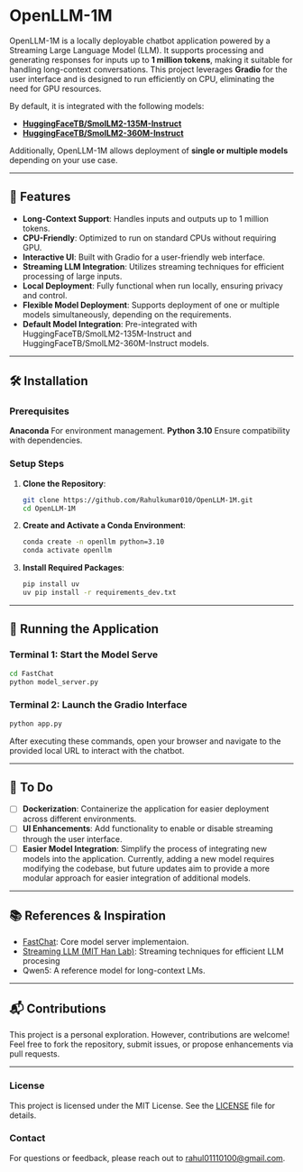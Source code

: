 # OpenLLM-1M

OpenLLM-1M is a locally deployable chatbot application powered by a Streaming Large Language Model (LLM). It supports processing and generating responses for inputs up to **1 million tokens**, making it suitable for handling long-context conversations. This project leverages **Gradio** for the user interface and is designed to run efficiently on CPU, eliminating the need for GPU resources.

By default, it is integrated with the following models:
- **[HuggingFaceTB/SmolLM2-135M-Instruct](https://huggingface.co/HuggingFaceTB/SmolLM2-135M-Instruct)**
- **[HuggingFaceTB/SmolLM2-360M-Instruct](https://huggingface.co/HuggingFaceTB/SmolLM2-360M-Instruct)**

Additionally, OpenLLM-1M allows deployment of **single or multiple models** depending on your use case.

---

## 🚀 Features

- **Long-Context Support**: Handles inputs and outputs up to 1 million tokens.
- **CPU-Friendly**: Optimized to run on standard CPUs without requiring GPU.
- **Interactive UI**: Built with Gradio for a user-friendly web interface.
- **Streaming LLM Integration**: Utilizes streaming techniques for efficient processing of large inputs.
- **Local Deployment**: Fully functional when run locally, ensuring privacy and control.
- **Flexible Model Deployment**: Supports deployment of one or multiple models simultaneously, depending on the requirements.
- **Default Model Integration**: Pre-integrated with HuggingFaceTB/SmolLM2-135M-Instruct and HuggingFaceTB/SmolLM2-360M-Instruct models.

---

## 🛠️ Installation

### Prerequisites

 **Anaconda** For environment management. 
 **Python 3.10** Ensure compatibility with dependencies. 

### Setup Steps

1. **Clone the Repository**:

   ```bash
   git clone https://github.com/Rahulkumar010/OpenLLM-1M.git
   cd OpenLLM-1M
   ```
 

2. **Create and Activate a Conda Environment**:

   ```bash
   conda create -n openllm python=3.10
   conda activate openllm
   ```
 

3. **Install Required Packages**:

   ```bash
   pip install uv
   uv pip install -r requirements_dev.txt
   ```
 
---

## 🧠 Running the Application

### Terminal 1: Start the Model Serve


```bash
cd FastChat
python model_server.py
```
 

### Terminal 2: Launch the Gradio Interface


```bash
python app.py
```
 

After executing these commands, open your browser and navigate to the provided local URL to interact with the chatbot. 

---

## 🔧 To Do

- [ ] **Dockerization**: Containerize the application for easier deployment across different environments. 
- [ ] **UI Enhancements**: Add functionality to enable or disable streaming through the user interface.
- [ ] **Easier Model Integration**: Simplify the process of integrating new models into the application. Currently, adding a new model requires modifying the codebase, but future updates aim to provide a more modular approach for easier integration of additional models.

---

## 📚 References & Inspiration

- [FastChat](https://github.com/lm-sys/FastChat.gt): Core model server implementaion. 
- [Streaming LLM (MIT Han Lab)](https://github.com/mit-han-lab/streaming-llm.gt): Streaming techniques for efficient LLM procesing 
- Qwen5: A reference model for long-context LMs. 

---

## 📬 Contributions

This project is a personal exploration.  However, contributions are welcome!  Feel free to fork the repository, submit issues, or propose enhancements via pull requests. 

---

### License

This project is licensed under the MIT License. See the [LICENSE](LICENSE) file for details.

### Contact

For questions or feedback, please reach out to [rahul01110100@gmail.com](mailto:rahul01110100@gmail.com).

